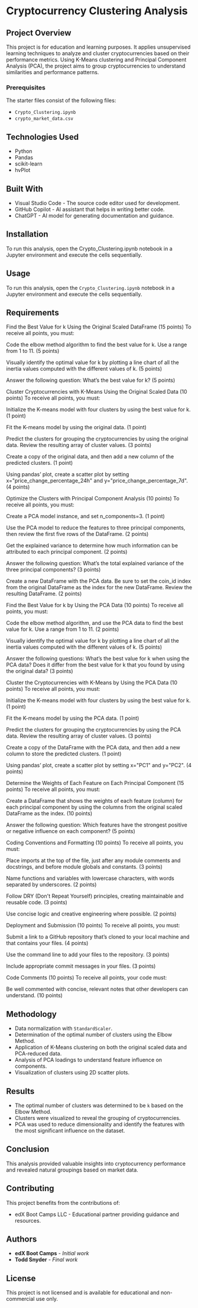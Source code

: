 # Cryptocurrency Clustering Analysis

## Project Overview
This project is for education and learning purposes. It applies unsupervised learning techniques to analyze and cluster cryptocurrencies based on their performance metrics. Using K-Means clustering and Principal Component Analysis (PCA), the project aims to group cryptocurrencies to understand similarities and performance patterns.

### Prerequisites

The starter files consist of the following files:  
- `Crypto_Clustering.ipynb`
- `crypto_market_data.csv`

## Technologies Used 
- Python
- Pandas
- scikit-learn
- hvPlot

## Built With
- Visual Studio Code - The source code editor used for development.
- GitHub Copilot - AI assistant that helps in writing better code.
- ChatGPT - AI model for generating documentation and guidance.

## Installation
To run this analysis, open the Crypto_Clustering.ipynb notebook in a Jupyter environment and execute the cells sequentially.

## Usage
To run this analysis, open the `Crypto_Clustering.ipynb` notebook in a Jupyter environment and execute the cells sequentially.

## Requirements
Find the Best Value for k Using the Original Scaled DataFrame (15 points)
To receive all points, you must:

Code the elbow method algorithm to find the best value for k. Use a range from 1 to 11. (5 points)

Visually identify the optimal value for k by plotting a line chart of all the inertia values computed with the different values of k. (5 points)

Answer the following question: What’s the best value for k? (5 points)

Cluster Cryptocurrencies with K-Means Using the Original Scaled Data (10 points)
To receive all points, you must:

Initialize the K-means model with four clusters by using the best value for k. (1 point)

Fit the K-means model by using the original data. (1 point)

Predict the clusters for grouping the cryptocurrencies by using the original data. Review the resulting array of cluster values. (3 points)

Create a copy of the original data, and then add a new column of the predicted clusters. (1 point)

Using pandas’ plot, create a scatter plot by setting x="price_change_percentage_24h" and y="price_change_percentage_7d". (4 points)

Optimize the Clusters with Principal Component Analysis (10 points)
To receive all points, you must:

Create a PCA model instance, and set n_components=3. (1 point)

Use the PCA model to reduce the features to three principal components, then review the first five rows of the DataFrame. (2 points)

Get the explained variance to determine how much information can be attributed to each principal component. (2 points)

Answer the following question: What’s the total explained variance of the three principal components? (3 points)

Create a new DataFrame with the PCA data. Be sure to set the coin_id index from the original DataFrame as the index for the new DataFrame. Review the resulting DataFrame. (2 points)

Find the Best Value for k by Using the PCA Data (10 points)
To receive all points, you must:

Code the elbow method algorithm, and use the PCA data to find the best value for k. Use a range from 1 to 11. (2 points)

Visually identify the optimal value for k by plotting a line chart of all the inertia values computed with the different values of k. (5 points)

Answer the following questions: What’s the best value for k when using the PCA data? Does it differ from the best value for k that you found by using the original data? (3 points)

Cluster the Cryptocurrencies with K-Means by Using the PCA Data (10 points)
To receive all points, you must:

Initialize the K-means model with four clusters by using the best value for k. (1 point)

Fit the K-means model by using the PCA data. (1 point)

Predict the clusters for grouping the cryptocurrencies by using the PCA data. Review the resulting array of cluster values. (3 points)

Create a copy of the DataFrame with the PCA data, and then add a new column to store the predicted clusters. (1 point)

Using pandas’ plot, create a scatter plot by setting x="PC1" and y="PC2". (4 points)

Determine the Weights of Each Feature on Each Principal Component (15 points)
To receive all points, you must:

Create a DataFrame that shows the weights of each feature (column) for each principal component by using the columns from the original scaled DataFrame as the index. (10 points)

Answer the following question: Which features have the strongest positive or negative influence on each component? (5 points)

Coding Conventions and Formatting (10 points)
To receive all points, you must:

Place imports at the top of the file, just after any module comments and docstrings, and before module globals and constants. (3 points)

Name functions and variables with lowercase characters, with words separated by underscores. (2 points)

Follow DRY (Don't Repeat Yourself) principles, creating maintainable and reusable code. (3 points)

Use concise logic and creative engineering where possible. (2 points)

Deployment and Submission (10 points)
To receive all points, you must:

Submit a link to a GitHub repository that’s cloned to your local machine and that contains your files. (4 points)

Use the command line to add your files to the repository. (3 points)

Include appropriate commit messages in your files. (3 points)

Code Comments (10 points)
To receive all points, your code must:

Be well commented with concise, relevant notes that other developers can understand. (10 points)

## Methodology
- Data normalization with `StandardScaler`.
- Determination of the optimal number of clusters using the Elbow Method.
- Application of K-Means clustering on both the original scaled data and PCA-reduced data.
- Analysis of PCA loadings to understand feature influence on components.
- Visualization of clusters using 2D scatter plots.

## Results
- The optimal number of clusters was determined to be `k` based on the Elbow Method.
- Clusters were visualized to reveal the grouping of cryptocurrencies.
- PCA was used to reduce dimensionality and identify the features with the most significant influence on the dataset.

## Conclusion

This analysis provided valuable insights into cryptocurrency performance and revealed natural groupings based on market data.

## Contributing
This project benefits from the contributions of:
- edX Boot Camps LLC - Educational partner providing guidance and resources.

## Authors
* **edX Boot Camps** - *Initial work* 
* **Todd Snyder** - *Final work*

## License
This project is not licensed and is available for educational and non-commercial use only.











